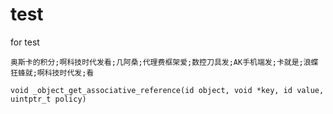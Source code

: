 # test
for test

`奥斯卡的积分;啊科技时代发看;几阿桑;代理费框架爱;数控刀具发;AK手机端发;卡就是;浪蝶狂蜂就;啊科技时代发;看`

`void _object_get_associative_reference(id object, void *key, id value, uintptr_t policy)`
